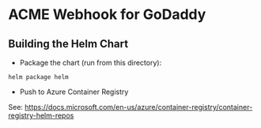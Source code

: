 # ACME Webhook for GoDaddy

## Building the Helm Chart

- Package the chart (run from this directory):

```
helm package helm
```

- Push to Azure Container Registry

See: https://docs.microsoft.com/en-us/azure/container-registry/container-registry-helm-repos